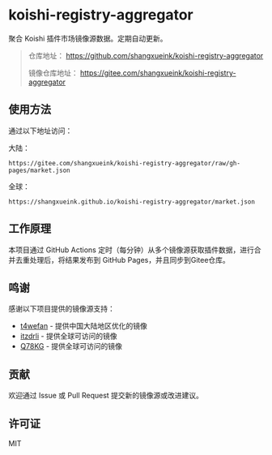 # koishi-registry-aggregator

聚合 Koishi 插件市场镜像源数据。定期自动更新。

> 仓库地址： https://github.com/shangxueink/koishi-registry-aggregator
> 
> 镜像仓库地址： https://gitee.com/shangxueink/koishi-registry-aggregator

## 使用方法

通过以下地址访问：

大陆：
```
https://gitee.com/shangxueink/koishi-registry-aggregator/raw/gh-pages/market.json
```
全球：
```
https://shangxueink.github.io/koishi-registry-aggregator/market.json
```


## 工作原理

本项目通过 GitHub Actions 定时（每分钟）从多个镜像源获取插件数据，进行合并去重处理后，将结果发布到 GitHub Pages，并且同步到Gitee仓库。

## 鸣谢

感谢以下项目提供的镜像源支持：

- [t4wefan](https://registry.koishi.t4wefan.pub/index.json) - 提供中国大陆地区优化的镜像
- [itzdrli](https://kp.itzdrli.cc) - 提供全球可访问的镜像
- [Q78KG](https://koishi-registry.yumetsuki.moe/index.json) - 提供全球可访问的镜像

## 贡献

欢迎通过 Issue 或 Pull Request 提交新的镜像源或改进建议。

## 许可证

MIT
